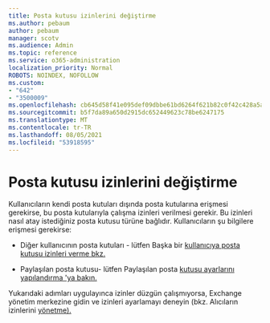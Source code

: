 ```yaml
---
title: Posta kutusu izinlerini değiştirme
ms.author: pebaum
author: pebaum
manager: scotv
ms.audience: Admin
ms.topic: reference
ms.service: o365-administration
localization_priority: Normal
ROBOTS: NOINDEX, NOFOLLOW
ms.custom:
- "642"
- "3500009"
ms.openlocfilehash: cb645d58f41e095def09dbbe61bd6264f621b82c0f42c428a5a88e702c0c950b
ms.sourcegitcommit: b5f7da89a650d2915dc652449623c78be6247175
ms.translationtype: MT
ms.contentlocale: tr-TR
ms.lasthandoff: 08/05/2021
ms.locfileid: "53918595"
---
```

# <a name="changing-permissions-on-a-mailbox"></a>Posta kutusu izinlerini değiştirme

Kullanıcıların kendi posta kutuları dışında posta kutularına erişmesi gerekirse, bu posta kutularıyla çalışma izinleri verilmesi gerekir. Bu izinleri nasıl atay istediğiniz posta kutusu türüne bağlıdır. Kullanıcıların şu bilgilere erişmesi gerekirse:
  
- Diğer kullanıcının posta kutuları - lütfen Başka bir [kullanıcıya posta kutusu izinleri verme bkz.](https://docs.microsoft.com/microsoft-365/admin/add-users/give-mailbox-permissions-to-another-user)
    
- Paylaşılan posta kutusu- lütfen Paylaşılan posta [kutusu ayarlarını yapılandırma 'ya bakın.](https://docs.microsoft.com/microsoft-365/admin/email/configure-a-shared-mailbox#add-or-remove-members)
    
Yukarıdaki adımları uygulayınca izinler düzgün çalışmıyorsa, Exchange yönetim merkezine gidin ve izinleri ayarlamayı deneyin (bkz. Alıcıların izinlerini [yönetme).](https://technet.microsoft.com/library/jj919240%28v=exchg.150%29.aspx)
  
